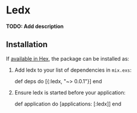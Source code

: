 # Ledx

**TODO: Add description**

## Installation

If [available in Hex](https://hex.pm/docs/publish), the package can be installed as:

  1. Add ledx to your list of dependencies in `mix.exs`:

        def deps do
          [{:ledx, "~> 0.0.1"}]
        end

  2. Ensure ledx is started before your application:

        def application do
          [applications: [:ledx]]
        end

